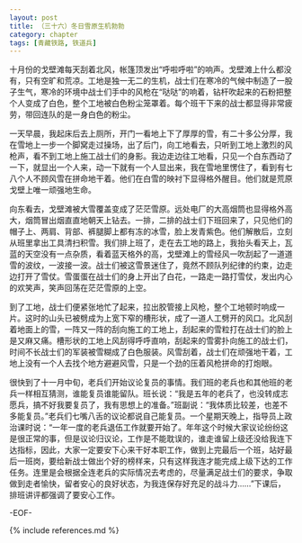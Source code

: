 ```yaml
---
layout: post
title: （三十六）冬日雪原生机勃勃
category: chapter
tags: [青藏铁路, 铁道兵]
---
```


十月份的戈壁滩每天刮着北风，帐篷顶发出“呼啦呼啦”的响声。戈壁滩上什么都没有，只有空旷和荒凉。工地是独一无二的生机，战士们在寒冷的气候中制造了一股子生气，寒冷的环境中战士们手中的风枪在“哒哒”的响着，钻杆吹起来的石粉把整个人变成了白色，整个工地被白色粉尘笼罩着。每个班干下来的战士都显得非常疲劳，带回连队的是一身白色的粉尘。

一天早晨，我起床后去上厕所，开门一看地上下了厚厚的雪，有二十多公分厚，我在雪地上一步一个脚窝走过操场，出了后门，向工地看去，只听到工地上激烈的风枪声，看不到工地上施工战士们的身影。我边走边往工地看，只见一个白东西动了一下，就显出一个人来，动一下就有一个人显出来，我在雪地里愣住了，看到有七八个人不顾风雪在拼命地干着。他们在白雪的映衬下显得格外醒目。他们就是荒原戈壁上唯一顽强地生命。

向东看去，戈壁滩被大雪覆盖变成了茫茫雪原。远处电厂的大高烟筒也显得格外高大，烟筒冒出烟直直地朝天上钻去。一排，二排的战士们下班回来了，只见他们的帽子上、两肩、背部、裤腿脚上都有冻的冰雪，脸上发青紫色。他们解散后，立刻从班里拿出工具清扫积雪。我们排上班了，走在去工地的路上，我抬头看天上，瓦蓝的天空没有一点杂质，看着蓝天格外的高，戈壁滩上的雪经风一吹刮起了一道道雪的波纹，一波接一波。战士们被这雪景迷住了，竟然不顾队列纪律的约束，边走边打开了雪仗。雪蛋蛋在战士们的身上开出了白花，一路走一路打雪仗，发出内心的欢笑声，笑声回荡在茫茫雪原的上空。

到了工地，战士们便紧张地忙了起来，拉出胶管接上风枪，整个工地顿时响成一片。这时的山头已被劈成为上宽下窄的槽形状，成了一道人工劈开的风口。北风刮着地面上的雪，一阵又一阵的刮向施工的工地上，刮起来的雪粒打在战士们的脸上是又麻又痛。槽形状的工地上风刮得呼呼直响，刮起来的雪雾扑向施工的战士们，时间不长战士们的军装被雪糊成了白色服装。风雪刮着，战士们在顽强地干着，工地上没有一个人去找个地方避避风雪，只是一个劲的压着风枪拼命的打炮眼。

很快到了十一月中旬，老兵们开始议论复员的事情。我们班的老兵也和其他班的老兵一样相互猜测，谁能复员谁能留队。班长说：“我是五年的老兵了，也没转成志愿兵，搞不好我要复员了，我有思想上的准备。”班副说：“我体质比较差，也差不多能复员。”老兵们七嘴八舌的议论都说自己能复员。一个星期天晚上，指导员上政治课时说：“一年一度的老兵退伍工作就要开始了。年年这个时候大家议论纷纷这是很正常的事，但是议论归议论，工作是不能耽误的，谁走谁留上级还没给我连下达指标，因此，大家一定要安下心来干好本职工作，做到上完最后一个班，站好最后一班岗，要给新战士做出个好的榜样来，只有这样我连才能完成上级下达的工作任务。连里是会根据全连老兵的实际情况去考虑的，尽量满足战士们的要求，争取做到走者愉快，留者安心的良好状态，为我连保存好充足的战斗力……”下课后，排班讲评都强调了要安心工作。

-EOF-

{% include references.md %}
